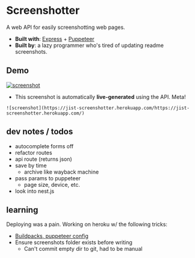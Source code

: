 # Screenshotter

A web API for easily screenshotting web pages.

- **Built with**: [Express](https://expressjs.com/) + [Puppeteer](https://github.com/GoogleChrome/puppeteer)
- **Built by**: a lazy programmer who's tired of updating readme screenshots.

## Demo

[![screenshot](https://jist-screenshotter.herokuapp.com/https://jist-screenshotter.herokuapp.com/)](https://jist-screenshotter.herokuapp.com/)

- This screenshot is automatically **live-generated** using the API. Meta!

```
![screenshot](https://jist-screenshotter.herokuapp.com/https://jist-screenshotter.herokuapp.com/)
```

## dev notes / todos

- autocomplete forms off
- refactor routes
- api route (returns json)
- save by time
  - archive like wayback machine
- pass params to puppeteer
  - page size, device, etc.
- look into nest.js

## learning

Deploying was a pain. Working on heroku w/ the following tricks:

- [Buildpacks, puppeteer config](https://stackoverflow.com/a/55090914)
- Ensure screenshots folder exists before writing
  - Can't commit empty dir to git, had to be manual
